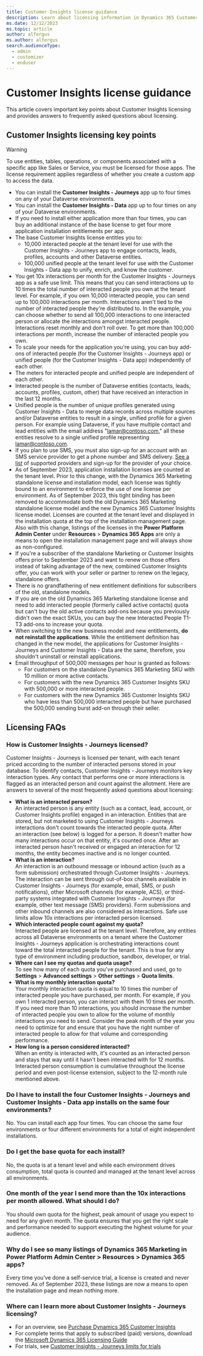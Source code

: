 ```yaml
---
title: Customer Insights license guidance
description: Learn about licensing information in Dynamics 365 Customer Insights.
ms.date: 12/12/2023
ms.topic: article
author: alfergus
ms.author: alfergus
search.audienceType: 
  - admin
  - customizer
  - enduser
---
```


# Customer Insights license guidance

This article covers important key points about Customer Insights licensing and provides answers to frequently asked questions about licensing.

## Customer Insights licensing key points

> [!WARNING]
> To use entities, tables, operations, or components associated with a specific app like Sales or Service, you must be licensed for those apps. The license requirement applies regardless of whether you create a custom app to access the data.

-	You can install the **Customer Insights - Journeys** app up to four times on any of your Dataverse environments.
-	You can install the **Customer Insights - Data** app up to four times on any of your Dataverse environments.
-	If you need to install either application more than four times, you can buy an additional instance of the base license to get four more application installation entitlements per app.
- The base Customer Insights license entitles you to:
    - 10,000 interacted people at the tenant level for use with the Customer Insights - Journeys app to engage contacts, leads, profiles, accounts and other Dataverse entities.
    - 100,000 unified people at the tenant level for use with the Customer Insights - Data app to unify, enrich, and know the customer.
-	You get 10x interactions per month for the Customer Insights - Journeys app as a safe use limit. This means that you can send interactions up to 10 times the total number of interacted people you own at the tenant level. For example, if you own 10,000 interacted people, you can send up to 100,000 interactions per month. Interactions aren't tied to the number of interacted people they're distributed to. In the example, you can choose whether to send all 100,000 interactions to one interacted person or allocate the interactions amongst interacted people. Interactions reset monthly and don't roll over. To get more than 100,000 interactions per month, increase the number of interacted people you own.
-	To scale your needs for the application you're using, you can buy add-ons of interacted people (for the Customer Insights - Journeys app) or unified people (for the Customer Insights - Data app) independently of each other.
-	The meters for interacted people and unified people are independent of each other.
-	Interacted people is the number of Dataverse entities (contacts, leads, accounts, profiles, custom, other) that have received an interaction in the last 12 months. 
-	Unified people is the number of unique profiles generated using Customer Insights - Data to merge data records across multiple sources and/or Dataverse entities to result in a single, unified profile for a given person. For example using Dataverse, if you have multiple contact and lead entities with the email address "lamar@contoso.com," all these entities resolve to a single unified profile representing lamar@contoso.com.
-	If you plan to use SMS, you must also sign-up for an account with an SMS service provider to get a phone number and SMS delivery. [See a list](real-time-marketing-text-messaging-setup.md) of supported providers and sign-up for the provider of your choice. 
-	As of September 2023, application installation licenses are counted at the tenant level. Prior to this change, with the Dynamics 365 Marketing standalone license and installation model, each license was tightly bound to an environment to enforce the use of one license per environment. As of September 2023, this tight binding has been removed to accommodate both the old Dynamics 365 Marketing standalone license model and the new Dynamics 365 Customer Insights license model. Licenses are counted at the tenant level and displayed in the installation quota at the top of the installation management page. Also with this change, listings of the licenses in the **Power Platform Admin Center** under **Resources** > **Dynamics 365 Apps** are only a means to open the installation management page and will always show as non-configured.
-	If you're a subscriber of the standalone Marketing or Customer Insights offers prior to September 2023 and want to renew on those offers instead of taking advantage of the new, combined Customer Insights offer, you can work with your seller or partner to renew on the legacy, standalone offers.
-	There is no grandfathering of new entitlement definitions for subscribers of the old, standalone models. 
-	If you are on the old Dynamics 365 Marketing standalone license and need to add interacted people (formerly called active contacts) quota but can't buy the old active contacts add-ons because you previously didn't own the exact SKUs, you can buy the new Interacted People T1-T3 add-ons to increase your quota. 
-	When switching to the new business model and new entitlements, **do not reinstall the applications**. While the entitlement definition has changed in the new model, the applications for Customer Insights - Journeys and Customer Insights - Data are the same, therefore, you shouldn't uninstall or reinstall applications.
-	Email throughput of 500,000 messages per hour is granted as follows:
    - For customers on the standalone Dynamics 365 Marketing SKU with 10 million or more active contacts.
    - For customers with the new Dynamics 365 Customer Insights SKU with 500,000 or more interacted people.
    - For customers with the new Dynamics 365 Customer Insights SKU who have less than 500,000 interacted people but have purchased the 500,000 sending burst add-on through their seller.

## Licensing FAQs

### How is Customer Insights - Journeys licensed?

Customer Insights - Journeys is licensed per tenant, with each tenant priced according to the number of interacted persons stored in your database. To identify contacts, Customer Insights - Journeys monitors key interaction types. Any contact that performs one or more interactions is flagged as an interacted person and count against the allotment. Here are answers to several of the most frequently asked questions about licensing:
          
- **What is an interacted person?**  
    An interacted person is any entity (such as a contact, lead, account, or Customer Insights profile) engaged in an interaction. Entities that are stored, but not marketed to using Customer Insights - Journeys interactions don't count towards the interacted people quota. After an interaction (see below) is logged for a person. It doesn't matter how many interactions occur on that entity, it's counted once. After an interacted person hasn't received or engaged an interaction for 12 months, the entity becomes inactive and is no longer counted.
- **What is an interaction?**  
    An interaction is an outbound message or inbound action (such as a form submission) orchestrated through Customer Insights - Journeys. The interaction can be sent through out-of-box channels available in Customer Insights - Journeys (for example, email, SMS, or push notifications), other Microsoft channels (for example, ACS), or third-party systems integrated with Customer Insights - Journeys (for example, other text message (SMS) providers). Form submissions and other inbound channels are also considered as interactions. Safe use limits allow 10x interactions per interacted person licensed.  
- **Which interacted people count against my quota?**  
    Interacted people are licensed at the tenant level. Therefore, any entities across all Dataverse environments on a tenant where the Customer Insights - Journeys application is orchestrating interactions count toward the total interacted people for the tenant. This is true for any type of environment including production, sandbox, developer, or trial.
- **Where can I see my quotas and quota usage?**  
    To see how many of each quota you've purchased and used, go to **Settings** > **Advanced settings** > **Other settings** > **Quota limits**.
- **What is my monthly interaction quota?**  
    Your monthly interaction quota is equal to 10 times the number of interacted people you have purchased, per month. For example, if you own 1 interacted person, you can interact with them 10 times per month. If you need more than 10 interactions, you should increase the number of interacted people you own to allow for the volume of monthly interactions you need to send. Consider the peak month of the year you need to optimize for and ensure that you have the right number of interacted people to allow for that volume and corresponding performance.
- **How long is a person considered interacted?**  
    When an entity is interacted with, it's counted as an interacted person and stays that way until it hasn't been interacted with for 12 months. Interacted person consumption is cumulative throughout the license period and even post-license extension, subject to the 12-month rule mentioned above.

### Do I have to install the four Customer Insights - Journeys and Customer Insights - Data app installs on the same four environments?

No. You can install each app four times. You can choose the same four environments or four different environments for a total of eight independent installations.

### Do I get the base quota for each install?

No, the quota is at a tenant level and while each environment drives consumption, total quota is counted and managed at the tenant level across all environments.

### One month of the year I send more than the 10x interactions per month allowed. What should I do?

You should own quota for the highest, peak amount of usage you expect to need for any given month. The quota ensures that you get the right scale and performance needed to support executing the highest volume for your audience.

### Why do I see so many listings of Dynamics 365 Marketing in Power Platform Admin Center > Resources > Dynamics 365 apps?

Every time you’ve done a self-service trial, a license is created and never removed. As of September 2023, these listings are now a means to open the installation page and mean nothing more.

### Where can I learn more about Customer Insights - Journeys licensing?
- For an overview, see [Purchase Dynamics 365 Customer Insights](purchase.md) 
- For complete terms that apply to subscribed (paid) versions, download the [Microsoft Dynamics 365 Licensing Guide](https://go.microsoft.com/fwlink/p/?linkid=866544)
- For trials, see [Customer Insights - Journeys limits for trials](trial-preview-limits.md)
